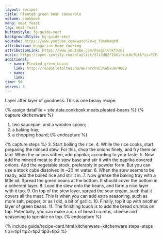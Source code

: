 ```yaml
---
layout: recipes
title: Pleated green bean casserole
volume: cookbook
menu: meat feast
tag: meat feast
buttonStyle: fg-guide-sect
backgroundStyle: bg-guide-sect
youtube: https://www.youtube.com/watch?v=q_T9GmNmqtM
attribution: Hungarian Home Cooking
attributionLink: https://www.youtube.com/@segitunkfozni
music: https://open.spotify.com/playlist/37i9dQZF1DX1riuLHc7Ui5?si=P7Fz8s18QQKamfbkYGBJ_w
additional:
  - name: Pleated green beans
    link: http://receptletoltes.hu/en/arch%C3%ADvum/4668
  - name: 
    link: 
time: 50
serves: 5
---
```


Layer after layer of goodness. This is one beany recipe.
<!-- excerpt-end -->

{% assign dataFile = site.data.cookbook.meats.pleated-beans %}
{% capture kitchenware %}
1. two saucepan, and a wooden spoon;
2. a baking tray;
3. a chopping board;
{% endcapture %}

{% capture steps %}
3. Start boiling the rice.
4. While the rice cooks, start preparing the minced stew. For this, chop the onions finely, and fry them on lard. When the onions soften, add paprika, according to your taste.
5. Now add the minced meat to the stew base and stir it with the paprika covered onions. Add the vegetable stock, preferably in powder form. But you can use a stock cube dissolved in ~20 ml water.
6. When the stew seems to be ready, add the boiled rice and stir it in.
7. Now grease the baking tray with a little oil. Spread the green beans at the bottom. It should cover the bottom in a coherent layer.
8. Load the stew onto the beans, and form a nice layer with it too.
9. On top of the stew layer, spread the sour cream, such that it covers all the meat. This is when you can add extra seasoning, such as more salt, pepper, or as I did, a bit of garlic.
10. Finally, top it up with another layer of green beans.
11. The finishing touch is to add the bread crumbs on top. Potentially, you can make a mix of bread crumbs, cheese and seasoning to sprinkle on top. 
{% endcapture %}

{% include guide/recipe-card.html kitchenware=kitchenware steps=steps tip1=tip1 tip2=tip2 tip3=tip3 %}